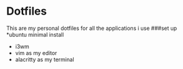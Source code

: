 # Dotfiles
This are my personal dotfiles for all the applications i use
###set up 
*ubuntu minimal install
* i3wm 
* vim as my editor
* alacritty as my terminal
